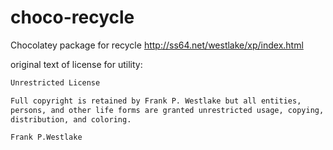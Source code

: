# choco-recycle
Chocolatey package for recycle http://ss64.net/westlake/xp/index.html

original text of license for utility:

```txt
Unrestricted License

Full copyright is retained by Frank P. Westlake but all entities,
persons, and other life forms are granted unrestricted usage, copying,
distribution, and coloring.

Frank P.Westlake
```
